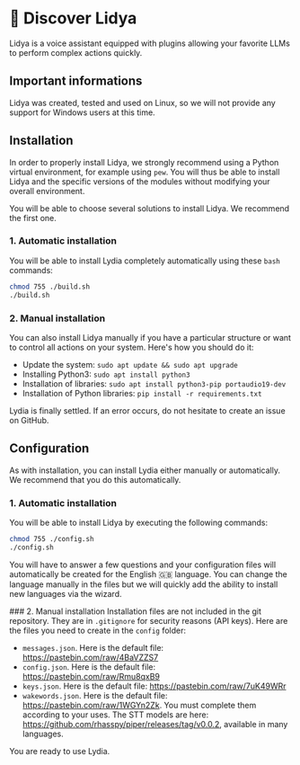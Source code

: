 # 🤖 Discover Lidya
Lidya is a voice assistant equipped with plugins allowing your favorite LLMs to perform complex actions quickly.

## Important informations
Lidya was created, tested and used on Linux, so we will not provide any support for Windows users at this time.

## Installation
In order to properly install Lidya, we strongly recommend using a Python virtual environment, for example using `pew`. You will thus be able to install Lidya and the specific versions of the modules without modifying your overall environment.

You will be able to choose several solutions to install Lidya. We recommend the first one.

### 1. Automatic installation
You will be able to install Lydia completely automatically using these `bash` commands:
```sh
chmod 755 ./build.sh
./build.sh
```

### 2. Manual installation
You can also install Lidya manually if you have a particular structure or want to control all actions on your system. Here's how you should do it:
 - Update the system: `sudo apt update && sudo apt upgrade`
 - Installing Python3: `sudo apt install python3`
 - Installation of libraries: `sudo apt install python3-pip portaudio19-dev`
 - Installation of Python libraries: `pip install -r requirements.txt`


Lydia is finally settled. If an error occurs, do not hesitate to create an issue on GitHub.


## Configuration
As with installation, you can install Lydia either manually or automatically. We recommend that you do this automatically.

### 1. Automatic installation
You will be able to install Lidya by executing the following commands:
```sh
chmod 755 ./config.sh
./config.sh
```
You will have to answer a few questions and your configuration files will automatically be created for the English 🇬🇧 language. You can change the language manually in the files but we will quickly add the ability to install new languages ​​via the wizard.


### 2. Manual installation
Installation files are not included in the git repository. They are in `.gitignore` for security reasons (API keys). Here are the files you need to create in the `config` folder:
 - `messages.json`. Here is the default file: https://pastebin.com/raw/4BaVZZS7
 - `config.json`. Here is the default file: https://pastebin.com/raw/Rmu8qxB9
 - `keys.json`. Here is the default file: https://pastebin.com/raw/7uK49WRr
 - `wakewords.json`. Here is the default file: https://pastebin.com/raw/1WGYn2Zk.
You must complete them according to your uses. The STT models are here: https://github.com/rhasspy/piper/releases/tag/v0.0.2, available in many languages.

You are ready to use Lydia.